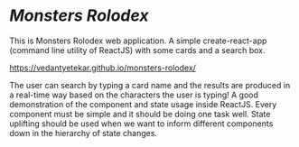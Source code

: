 # ***Monsters Rolodex***

This is Monsters Rolodex web application.
A simple create-react-app (command line utility of ReactJS) with some cards and a search box.


https://vedantyetekar.github.io/monsters-rolodex/

The user can search by typing a card name and the results are produced in a real-time way based on the characters the user is typing!
A good demonstration of the component and state usage inside ReactJS.
Every component must be simple and it should be doing one task well.
State uplifting should be used when we want to inform different components down in the hierarchy of state changes.
